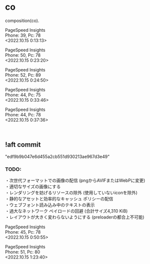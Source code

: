 # co
composition(co).

PageSpeed Insights <br>
Phone: 39, Pc: 78 <br>
<2022.10.15 0:13:13> <br>

PageSpeed Insights <br>
Phone: 50, Pc: 78 <br>
<2022.10.15 0:23:20> <br>

PageSpeed Insights <br>
Phone: 52, Pc: 89 <br>
<2022.10.15 0:24:50> <br>

PageSpeed Insights <br>
Phone: 44, Pc: 75 <br>
<2022.10.15 0:33:46> <br>

PageSpeed Insights <br>
Phone: 44, Pc: 78 <br>
<2022.10.15 0:37:36> <br>

<br>

## __!aft commit__ <br>
"edf9b9b047e6d455a2cb551d930213ae967d3e49"
### __TODO:__ ###
・次世代フォーマットでの画像の配信 (pngからAVIFまたはWebPに変更) <br>
・適切なサイズの画像にする <br>
・レンダリングを妨げるリソースの除外 (使用していないiconを除外) <br>
・静的なアセットと効率的なキャッシュ ポリシーの配信 <br>
・ウェブフォント読み込み中のテキストの表示 <br>
・過大なネットワーク ペイロードの回避 (合計サイズ4,310 KiB) <br>
・レイアウトが大きく変わらないようにする (preloaderの都合上不可能) <br>

PageSpeed Insights <br>
Phone: 45, Pc: 78 <br>
<2022.10.15 0:50:55> <br>

PageSpeed Insights <br>
Phone: 51, Pc: 80 <br>
<2022.10.15 1:23:40> <br>